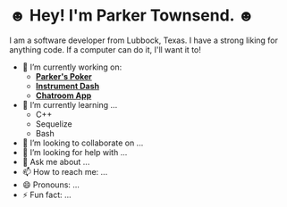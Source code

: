 # ☻ Hey! I'm Parker Townsend. ☻

I am a software developer from Lubbock, Texas. I have a strong liking for anything code.
If a computer can do it, I'll want it to!

- 🔭 I’m currently working on:
  - **[Parker's Poker](https://github.com/LiterallyParker/Parkers-Poker-V4)**
  - **[Instrument Dash](https://github.com/LiterallyParker/Capstone)**
  - **[Chatroom App](https://github.com/LiterallyParker/ChatApp)**
- 🌱 I’m currently learning ...
  - C++
  - Sequelize
  - Bash
- 👯 I’m looking to collaborate on ...
- 🤔 I’m looking for help with ...
- 💬 Ask me about ...
- 📫 How to reach me: ...
- 😄 Pronouns: ...
- ⚡ Fun fact: ...
